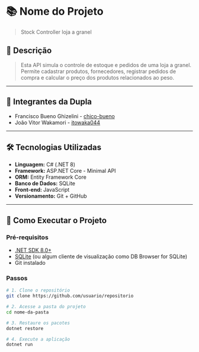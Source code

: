 # 📚 Nome do Projeto

> Stock Controller loja a granel

## 🧾 Descrição

> Esta API simula o controle de estoque e pedidos de uma loja a granel. Permite cadastrar produtos, fornecedores, registrar pedidos de compra e calcular o preço dos produtos relacionados ao peso.

---

## 👥 Integrantes da Dupla

- Francisco Bueno Ghizelini - [chico-bueno](https://github.com/chico-bueno)
- João Vitor Wakamori - [itowaka044](https://github.com/itowaka044)

---

## 🛠️ Tecnologias Utilizadas

- **Linguagem:** C# (.NET 8)
- **Framework:** ASP.NET Core - Minimal API
- **ORM:** Entity Framework Core
- **Banco de Dados:** SQLite
- **Front-end:** JavaScript
- **Versionamento:** Git + GitHub

---

## 🚀 Como Executar o Projeto

### Pré-requisitos

- [.NET SDK 8.0+](https://dotnet.microsoft.com/en-us/download)
- [SQLite](https://www.sqlite.org/download.html) (ou algum cliente de visualização como DB Browser for SQLite)
- Git instalado

### Passos

```bash
# 1. Clone o repositório
git clone https://github.com/usuario/repositorio

# 2. Acesse a pasta do projeto
cd nome-da-pasta

# 3. Restaure os pacotes
dotnet restore

# 4. Execute a aplicação
dotnet run